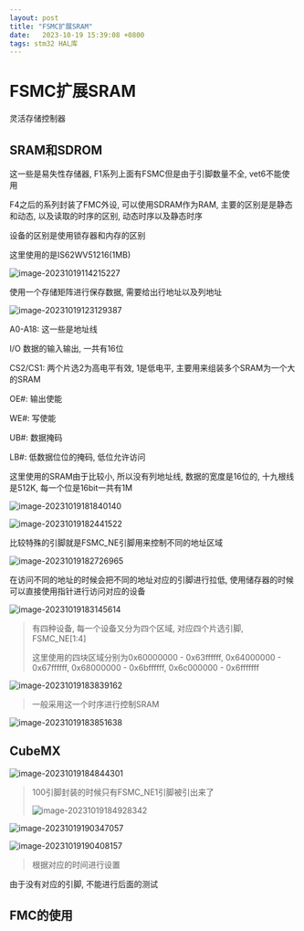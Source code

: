 ```yaml
---
layout: post
title: "FSMC扩展SRAM" 
date:   2023-10-19 15:39:08 +0800
tags: stm32 HAL库
---
```


# FSMC扩展SRAM

灵活存储控制器

## SRAM和SDROM

这一些是易失性存储器, F1系列上面有FSMC但是由于引脚数量不全, vet6不能使用

F4之后的系列封装了FMC外设, 可以使用SDRAM作为RAM, 主要的区别是是静态和动态, 以及读取的时序的区别, 动态时序以及静态时序

设备的区别是使用锁存器和内存的区别

这里使用的是IS62WV51216(1MB)

![image-20231019114215227](https://picture-01-1316374204.cos.ap-beijing.myqcloud.com/image/202408242256028.png)

使用一个存储矩阵进行保存数据, 需要给出行地址以及列地址

![image-20231019123129387](https://picture-01-1316374204.cos.ap-beijing.myqcloud.com/image/202408242256029.png)

A0-A18: 这一些是地址线

I/O 数据的输入输出, 一共有16位

CS2/CS1: 两个片选2为高电平有效, 1是低电平, 主要用来组装多个SRAM为一个大的SRAM

OE#: 输出使能

WE#: 写使能

UB#: 数据掩码

LB#: 低数据位位的掩码, 低位允许访问

这里使用的SRAM由于比较小, 所以没有列地址线, 数据的宽度是16位的, 十九根线是512K, 每一个位是16bit一共有1M

![image-20231019181840140](https://picture-01-1316374204.cos.ap-beijing.myqcloud.com/image/202408242256030.png)

![image-20231019182441522](https://picture-01-1316374204.cos.ap-beijing.myqcloud.com/image/202408242256031.png)

比较特殊的引脚就是FSMC_NE引脚用来控制不同的地址区域

![image-20231019182726965](https://picture-01-1316374204.cos.ap-beijing.myqcloud.com/image/202408242256032.png)

在访问不同的地址的时候会把不同的地址对应的引脚进行拉低, 使用储存器的时候可以直接使用指针进行访问对应的设备

![image-20231019183145614](https://picture-01-1316374204.cos.ap-beijing.myqcloud.com/image/202408242256033.png)

> 有四种设备, 每一个设备又分为四个区域, 对应四个片选引脚, FSMC_NE[1:4]
>
> 这里使用的四块区域分别为0x60000000 - 0x63ffffff, 0x64000000 - 0x67ffffff, 0x68000000 - 0x6bffffff, 0x6c000000 - 0x6fffffff

![image-20231019183839162](https://picture-01-1316374204.cos.ap-beijing.myqcloud.com/image/202408242256034.png)

> 一般采用这一个时序进行控制SRAM

![image-20231019183851638](https://picture-01-1316374204.cos.ap-beijing.myqcloud.com/image/202408242256035.png)

## CubeMX

![image-20231019184844301](https://picture-01-1316374204.cos.ap-beijing.myqcloud.com/image/202408242256036.png)

> 100引脚封装的时候只有FSMC_NE1引脚被引出来了
>
> ![image-20231019184928342](https://picture-01-1316374204.cos.ap-beijing.myqcloud.com/image/202408242256038.png)

![image-20231019190347057](https://picture-01-1316374204.cos.ap-beijing.myqcloud.com/image/202408242256039.png)

![image-20231019190408157](https://picture-01-1316374204.cos.ap-beijing.myqcloud.com/image/202408242256040.png)

> 根据对应的时间进行设置

由于没有对应的引脚, 不能进行后面的测试

## FMC的使用











